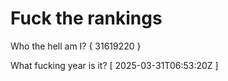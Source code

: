 # Fuck the rankings

Who the hell am I?
{ 31619220 }

What fucking year is it?
[ 2025-03-31T06:53:20Z ]
